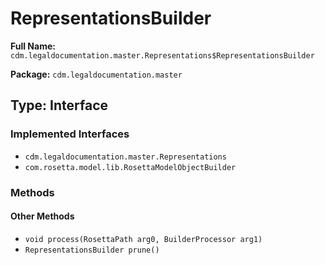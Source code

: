 # RepresentationsBuilder

**Full Name:** `cdm.legaldocumentation.master.Representations$RepresentationsBuilder`

**Package:** `cdm.legaldocumentation.master`

## Type: Interface

### Implemented Interfaces

- `cdm.legaldocumentation.master.Representations`
- `com.rosetta.model.lib.RosettaModelObjectBuilder`

### Methods

#### Other Methods

- `void process(RosettaPath arg0, BuilderProcessor arg1)`
- `RepresentationsBuilder prune()`

